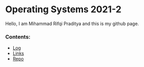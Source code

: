 # Operating Systems 2021-2
Hello, I am Mihammad Rifqi Praditya and this is my github page.

### Contents:

- [Log](TXT/mylog.txt)
- [Links](LINKS)
- [Repo](https://github.com/rifqipr/os212)
